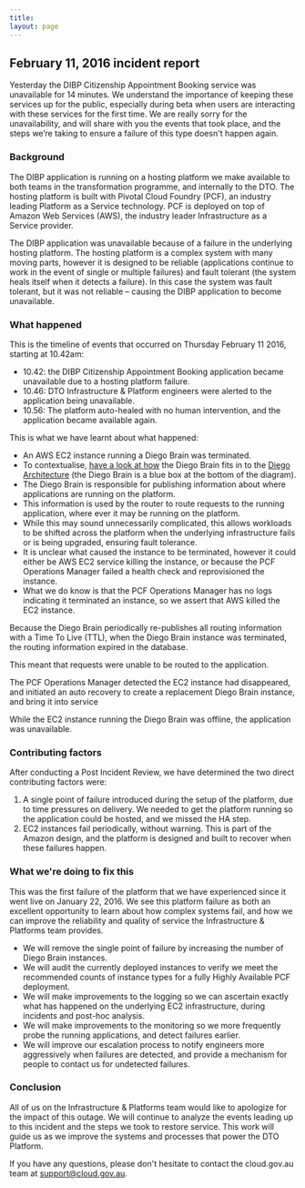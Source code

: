```yaml
---
title:
layout: page
---
```


## February 11, 2016 incident report

Yesterday the DIBP Citizenship Appointment Booking service was unavailable for 14 minutes. We understand the importance of keeping these services up for the public, especially during beta when users are interacting with these services for the first time. We are really sorry for the unavailability, and will share with you the events that took place, and the steps we’re taking to ensure a failure of this type doesn't happen again.

### Background

The DIBP application is running on a hosting platform we make available to both teams in the transformation programme, and internally to the DTO. The hosting platform is built with Pivotal Cloud Foundry (PCF), an industry leading Platform as a Service technology. PCF is deployed on top of Amazon Web Services (AWS), the industry leader Infrastructure as a Service provider.

The DIBP application was unavailable because of a failure in the underlying hosting platform. The hosting platform is a complex system with many moving parts, however it is designed to be reliable (applications continue to work in the event of single or multiple failures) and fault tolerant (the system heals itself when it detects a failure). In this case the system was fault tolerant, but it was not reliable – causing the DIBP application to become unavailable.

### What happened

This is the timeline of events that occurred on Thursday February 11 2016, starting at 10.42am:

 - 10.42: the DIBP Citizenship Appointment Booking application became unavailable due to a hosting platform failure.
 - 10.46: DTO Infrastructure & Platform engineers were alerted to the application being unavailable.
 - 10.56: The platform auto-healed with no human intervention, and the application became available again.

This is what we have learnt about what happened:

 - An AWS EC2 instance running a Diego Brain was terminated.
 - To contextualise, [have a look at how](https://github.com/cloudfoundry-incubator/diego-design-notes/raw/master/diego-overview.png) the Diego Brain fits in to the [Diego Architecture](https://github.com/cloudfoundry-incubator/diego-design-notes) (the Diego Brain is a blue box at the bottom of the diagram).
 - The Diego Brain is responsible for publishing information about where applications are running on the platform.
 - This information is used by the router to route requests to the running application, where ever it may be running on the platform.
 - While this may sound unnecessarily complicated, this allows workloads to be shifted across the platform when the underlying infrastructure fails or is being upgraded, ensuring fault tolerance.
 - It is unclear what caused the instance to be terminated, however it could either be AWS EC2 service killing the instance, or because the PCF Operations Manager failed a health check and reprovisioned the instance.
 - What we do know is that the PCF Operations Manager has no logs indicating it terminated an instance, so we assert that AWS killed the EC2 instance.

Because the Diego Brain periodically re-publishes all routing information with a Time To Live (TTL), when the Diego Brain instance was terminated, the routing information expired in the database.

This meant that requests were unable to be routed to the application.

The PCF Operations Manager detected the EC2 instance had disappeared, and initiated an auto recovery to create a replacement Diego Brain instance, and bring it into service

While the EC2 instance running the Diego Brain was offline, the application was unavailable.

### Contributing factors

After conducting a Post Incident Review, we have determined the two direct contributing factors were:

 1. A single point of failure introduced during the setup of the platform, due to time pressures on delivery. We needed to get the platform running so the application could be hosted, and we missed the HA step.
 2. EC2 instances fail periodically, without warning. This is part of the Amazon design, and the platform is designed and built to recover when these failures happen.

### What we're doing to fix this

This was the first failure of the platform that we have experienced since it went live on January 22, 2016. We see this platform failure as both an excellent opportunity to learn about how complex systems fail, and how we can improve the reliability and quality of service the Infrastructure & Platforms team provides.

 - We will remove the single point of failure by increasing the number of Diego Brain instances.
 - We will audit the currently deployed instances to verify we meet the recommended counts of instance types for a fully Highly Available PCF deployment.
 - We will make improvements to the logging so we can ascertain exactly what has happened on the underlying EC2 infrastructure, during incidents and post-hoc analysis.
 - We will make improvements to the monitoring so we more frequently probe the running applications, and detect failures earlier.
 - We will improve our escalation process to notify engineers more aggressively when failures are detected, and provide a mechanism for people to contact us for undetected failures.

### Conclusion

All of us on the Infrastructure & Platforms team would like to apologize for the impact of this outage. We will continue to analyze the events leading up to this incident and the steps we took to restore service. This work will guide us as we improve the systems and processes that power the DTO Platform.

If you have any questions, please don't hesitate to contact the cloud.gov.au team at support@cloud.gov.au.
